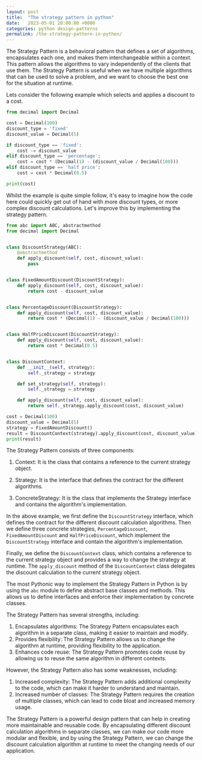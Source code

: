 ```yaml
---
layout: post
title:  "The strategy pattern in python"
date:   2023-05-01 20:00:00 +0000
categories: python design-patterns
permalink: /the-strategy-pattern-in-python/
---
```


The Strategy Pattern is a behavioral pattern that defines a set of algorithms, encapsulates each one, and makes them interchangeable within a context. This pattern allows the algorithms to vary independently of the clients that use them. The Strategy Pattern is useful when we have multiple algorithms that can be used to solve a problem, and we want to choose the best one for the situation at runtime.

Lets consider the following example which selects and applies a discount to a cost.

```python
from decimal import Decimal

cost = Decimal(100)
discount_type = 'fixed'
discount_value = Decimal(5)

if discount_type == 'fixed':
    cost -= discount_value
elif discount_type == 'percentage':
    cost = cost * (Decimal(1) - (discount_value / Decimal(100)))
elif discount_type == 'half price':
    cost = cost * Decimal(0.5)

print(cost)
```

Whilst the example is quite simple follow, it's easy to imagine how the code here could quickly get out of hand with more discount types, or more complex discount calculations. Let's improve this by implementing the strategy pattern.  

```python
from abc import ABC, abstractmethod
from decimal import Decimal


class DiscountStrategy(ABC):
    @abstractmethod
    def apply_discount(self, cost, discount_value):
        pass


class FixedAmountDiscount(DiscountStrategy):
    def apply_discount(self, cost, discount_value):
        return cost - discount_value


class PercentageDiscount(DiscountStrategy):
    def apply_discount(self, cost, discount_value):
        return cost * (Decimal(1) - (discount_value / Decimal(100)))


class HalfPriceDiscount(DiscountStrategy):
    def apply_discount(self, cost, discount_value):
        return cost * Decimal(0.5)


class DiscountContext:
    def __init__(self, strategy):
        self._strategy = strategy

    def set_strategy(self, strategy):
        self._strategy = strategy

    def apply_discount(self, cost, discount_value):
        return self._strategy.apply_discount(cost, discount_value)

cost = Decimal(100)
discount_value = Decimal(5)
strategy = FixedAmountDiscount()
result = DiscountContext(strategy).apply_discount(cost, discount_value)
print(result)
```

The Strategy Pattern consists of three components:

1. Context: It is the class that contains a reference to the current strategy object.

2. Strategy: It is the interface that defines the contract for the different algorithms.

3. ConcreteStrategy: It is the class that implements the Strategy interface and contains the algorithm's implementation.


In the above example, we first define the `DiscountStrategy` interface, which defines the contract for the different discount calculation algorithms. Then we define three concrete strategies, `PercentageDiscount`, `FixedAmountDiscount` and `HalfPriceDiscount`, which implement the `DiscountStrategy` interface and contain the algorithm's implementation.

Finally, we define the `DiscountContext` class, which contains a reference to the current strategy object and provides a way to change the strategy at runtime. The `apply_discount` method of the `DiscountContext` class delegates the discount calculation to the current strategy object.

The most Pythonic way to implement the Strategy Pattern in Python is by using the `abc` module to define abstract base classes and methods. This allows us to define interfaces and enforce their implementation by concrete classes.

The Strategy Pattern has several strengths, including:
1. Encapsulates algorithms: The Strategy Pattern encapsulates each algorithm in a separate class, making it easier to maintain and modify.
2. Provides flexibility: The Strategy Pattern allows us to change the algorithm at runtime, providing flexibility to the application.
3. Enhances code reuse: The Strategy Pattern promotes code reuse by allowing us to reuse the same algorithm in different contexts.

However, the Strategy Pattern also has some weaknesses, including:
1. Increased complexity: The Strategy Pattern adds additional complexity to the code, which can make it harder to understand and maintain.
2. Increased number of classes: The Strategy Pattern requires the creation of multiple classes, which can lead to code bloat and increased memory usage.

The Strategy Pattern is a powerful design pattern that can help in creating more maintainable and reusable code. By encapsulating different discount calculation algorithms in separate classes, we can make our code more modular and flexible, and by using the Strategy Pattern, we can change the discount calculation algorithm at runtime to meet the changing needs of our application.
